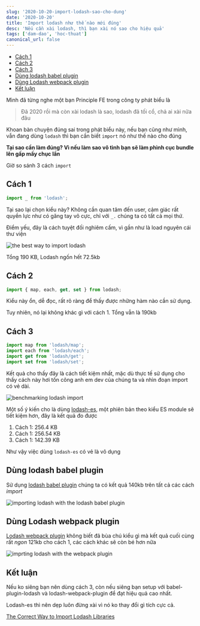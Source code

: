```yaml
---
slug: '2020-10-20-import-lodash-sao-cho-dung'
date: '2020-10-20'
title: 'Import lodash như thế nào mới đúng'
desc: 'Nếu cần xài lodash, thì bạn xài nó sao cho hiệu quả'
tags: ['dam-dao', 'hoc-thuat']
canonical_url: false
---
```


<!-- TOC -->

- [Cách 1](#cách-1)
- [Cách 2](#cách-2)
- [Cách 3](#cách-3)
- [Dùng lodash babel plugin](#dùng-lodash-babel-plugin)
- [Dùng Lodash webpack plugin](#dùng-lodash-webpack-plugin)
- [Kết luận](#kết-luận)

<!-- /TOC -->

Mình đã từng nghe một bạn Principle FE trong công ty phát biểu là

> Đã 2020 rồi mà còn xài lodash là sao, lodash đã tối cổ, chả ai xài nữa đâu

Khoan bàn chuyện đúng sai trong phát biểu này, nếu bạn cũng như mình, vẫn đang dùng `lodash` thì bạn cần biết `import` nó như thế nào cho đúng

**Tại sao cần làm đúng? Vì nếu làm sao vô tình bạn sẽ làm phình cục bundle lên gấp mấy chục lần**

Giờ so sánh 3 cách `import`

## Cách 1

```js
import _ from 'lodash';
```

Tại sao lại chọn kiểu này? Không cần quan tâm đến user, cảm giác rất quyền lực như có găng tay vô cực, chỉ với `_.` chúng ta có tất cả mọi thứ.

Điểm yếu, đây là cách tuyệt đối nghiêm cấm, vì gần như là load nguyên cái thư viện

![the best way to import lodash](https://cdn2.hubspot.net/hubfs/208250/Blog_Images/lodash2.png)

Tổng 190 KB, Lodash ngốn hết 72.5kb

## Cách 2

```js
import { map, each, get, set } from lodash;
```

Kiểu này ổn, dễ đọc, rất rõ ràng để thấy được những hàm nào cần sử dụng.

Tuy nhiên, nó lại không khác gì với cách 1. Tổng vẫn là 190kb

## Cách 3

```js
import map from 'lodash/map';
import each from 'lodash/each';
import get from 'lodash/get';
import set from 'lodash/set';
```

Kết quả cho thấy đây là cách tiết kiệm nhất, mặc dù thực tế sử dụng cho thấy cách này hơi tốn công anh em dev của chúng ta và nhìn đoạn import có vẻ dài.

![benchmarking lodash import](https://cdn2.hubspot.net/hubfs/208250/Blog_Images/lodash3.png)

Một số ý kiến cho là dùng [lodash-es](https://www.npmjs.com/package/lodash-es), một phiên bản theo kiểu ES module sẽ tiết kiệm hơn, đây là kết quả đo được

1. Cách 1: 256.4 KB
2. Cách 1: 256.54 KB
3. Cách 1: 142.39 KB

Như vậy việc dùng `lodash-es` có vẻ là vô dụng

## Dùng lodash babel plugin

Sử dụng [lodash babel plugin](https://github.com/lodash/babel-plugin-lodash) chúng ta có kết quả 140kb trên tất cả các cách *import*

![importing lodash with the lodash babel plugin](https://cdn2.hubspot.net/hubfs/208250/Blog_Images/lodash4.png)

## Dùng Lodash webpack plugin

[Lodash webpack plugin](https://github.com/lodash/lodash-webpack-plugin) không biết đã bùa chú kiểu gì mà kết quả cuối cùng rất *ngon* 121kb cho cách 1, các cách khác sẽ còn bé hơn nữa

![imprting lodash with the webpack plugin](https://cdn2.hubspot.net/hubfs/208250/Blog_Images/lodash5.png)

## Kết luận

Nếu ko siêng bạn nên dùng cách 3, còn nếu siêng bạn setup với babel-plugin-lodash và lodash-webpack-plugin để đạt hiệu quả cao nhất.

Lodash-es thì nên dẹp luôn đừng xài vì nó ko thay đổi gì tích cực cả.

[The Correct Way to Import Lodash Libraries](https://www.blazemeter.com/blog/the-correct-way-to-import-lodash-libraries-a-benchmark)